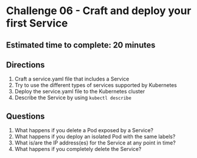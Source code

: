 # Challenge 06 - Craft and deploy your first Service
## Estimated time to complete: 20 minutes

## Directions
1. Craft a service.yaml file that includes a Service
2. Try to use the different types of services supported by Kubernetes
3. Deploy the service.yaml file to the Kubernetes cluster
4. Describe the Service by using `kubectl describe`

## Questions
1. What happens if you delete a Pod exposed by a Service?
2. What happens if you deploy an isolated Pod with the same labels?
3. What is/are the IP address(es) for the Service at any point in time?
4. What happens if you completely delete the Service?